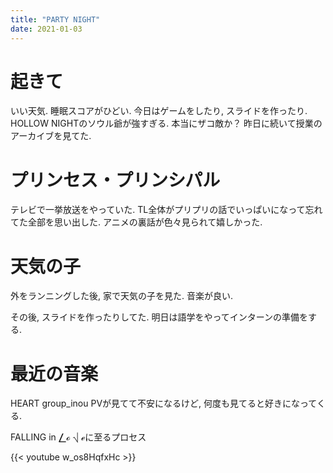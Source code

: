 ```yaml
---
title: "PARTY NIGHT"
date: 2021-01-03
---
```


# 起きて
いい天気. 睡眠スコアがひどい. 今日はゲームをしたり, スライドを作ったり. HOLLOW NIGHTのソウル爺が強すぎる. 本当にザコ敵か？
昨日に続いて授業のアーカイブを見てた.

# プリンセス・プリンシパル
テレビで一挙放送をやっていた. TL全体がプリプリの話でいっぱいになって忘れてた全部を思い出した. アニメの裏話が色々見られて嬉しかった.

# 天気の子
外をランニングした後, 家で天気の子を見た. 音楽が良い.

その後, スライドを作ったりしてた. 明日は語学をやってインターンの準備をする.

# 最近の音楽
HEART group_inou
PVが見てて不安になるけど, 何度も見てると好きになってくる.

FALLING in ⎳ℴ ⎷ ℯに至るプロセス

{{< youtube w_os8HqfxHc >}}